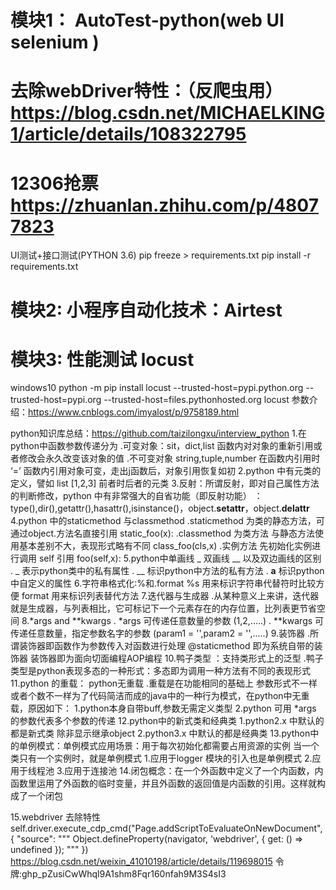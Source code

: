 # 模块1： AutoTest-python(web UI selenium )
# 去除webDriver特性：（反爬虫用）https://blog.csdn.net/MICHAELKING1/article/details/108322795
# 12306抢票 https://zhuanlan.zhihu.com/p/48077823
UI测试+接口测试(PYTHON 3.6)
pip freeze > requirements.txt
pip install -r requirements.txt

# 模块2:  小程序自动化技术：Airtest

# 模块3: 性能测试 locust
windows10 
python -m pip install locust  --trusted-host=pypi.python.org --trusted-host=pypi.org --trusted-host=files.pythonhosted.org
locust 参数介绍：https://www.cnblogs.com/imyalost/p/9758189.html

python知识库总结：https://github.com/taizilongxu/interview_python
1.在python中函数参数传递分为
    .可变对象：sit，dict,list 函数内对对象的重新引用或者修改会永久改变该对象的值
    .不可变对象 string,tuple,number 在函数内引用时 ‘=’ 函数内引用对象可变，走出j函数后，对象引用恢复如初
2.python 中有元类的定义，譬如 list  [1,2,3] 前者时后者的元类
3.反射：所谓反射，即对自己属性方法的判断修改，python 中有非常强大的自省功能（即反射功能）  ： type(),dir(),getattr(),hasattr(),isinstance()，object.__setattr__，object.__delattr__
4.python 中的staticmethod 与classmethod
    .staticmethod 为类的静态方法，可通过object.方法名直接引用  static_foo(x):
    .classmethod  为类方法 与静态方法使用基本差别不大，表现形式略有不同 class_foo(cls,x)
    .实例方法 先初始化实例进行调用  self 引用  foo(self,x):
5.python中单画线 _ 双画线 __ 以及双边画线的区别
    . _  表示python类中的私有属性
    . __ 标识python中方法的私有方法
    . __a__ 标识python中自定义的属性
6.字符串格式化:%和.format
    %s 用来标识字符串代替符时比较方便
    format 用来标识列表替代方法
7.迭代器与生成器
    .从某种意义上来讲，迭代器就是生成器，与列表相比，它可标记下一个元素存在的内存位置，比列表更节省空间
8.*args and **kwargs
    . *args  可传递任意数量的参数 (1,2,.....) 
    . **kwargs 可传递任意数量，指定参数名字的参数 (param1 = '',param2 = '',.....)
9.装饰器 
    .所谓装饰器即函数作为参数传入对函数进行处理 @staticmethod  即为系统自带的装饰器 装饰器即为面向切面编程AOP编程
10.鸭子类型 ：支持类形式上的泛型
    .鸭子类型是python表现多态的一种形式：多态即为调用一种方法有不同的表现形式
11.python 的重载： python无重载
    .重载是在功能相同的基础上 参数形式不一样或者个数不一样为了代码简洁而成的java中的一种行为模式，在python中无重载，原因如下：
        1.python本身自带buff,参数无需定义类型
        2.python 可用 *args 的参数代表多个参数的传递
12.python中的新式类和经典类
    1.python2.x 中默认的都是新式类 除非显示继承object
    2.python3.x 中默认的都是经典类
13.python中的单例模式：单例模式应用场景：用于每次初始化都需要占用资源的实例   当一个类只有一个实例时，就是单例模式
    1.应用于logger 模块的引入也是单例模式
    2.应用于线程池
    3.应用于连接池
14.闭包概念：在一个外函数中定义了一个内函数，内函数里运用了外函数的临时变量，并且外函数的返回值是内函数的引用。这样就构成了一个闭包

15.webdriver 去除特性
self.driver.execute_cdp_cmd("Page.addScriptToEvaluateOnNewDocument", {
            "source": """
                                        Object.defineProperty(navigator, 'webdriver', {
                                            get: () => undefined
                                        });
                                    """
        })
https://blog.csdn.net/weixin_41010198/article/details/119698015
令牌: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